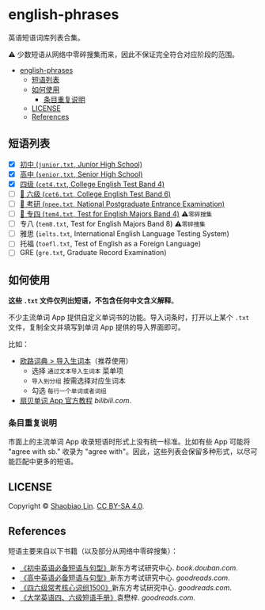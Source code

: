 # english-phrases

英语短语词库列表合集。

⚠️ 少数短语从网络中零碎搜集而来，因此不保证完全符合对应阶段的范围。

- [english-phrases](#english-phrases)
  - [短语列表](#短语列表)
  - [如何使用](#如何使用)
    - [条目重复说明](#条目重复说明)
  - [LICENSE](#license)
  - [References](#references)

## 短语列表

- [x] [初中 (`junior.txt`, Junior High School)](./lists/junior.txt)
- [x] [高中 (`senior.txt`, Senior High School)](./lists/senior.txt)
- [x] [四级 (`cet4.txt`, College English Test Band 4)](./lists/cet4.txt)
- [ ] [🚧 六级 (`cet6.txt`, College English Test Band 6)](./lists/cet6.txt)
- [ ] [🚧 考研 (`npee.txt`, National Postgraduate Entrance Examination)](./lists/npee.txt)
- [ ] [🚧 专四 (`tem4.txt`, Test for English Majors Band 4)](./lists/tem4.txt) ⚠️`零碎搜集`
- [ ] 专八 (`tem8.txt`, Test for English Majors Band 8) ⚠️`零碎搜集`
- [ ] 雅思 (`ielts.txt`, International English Language Testing System)
- [ ] 托福 (`toefl.txt`, Test of English as a Foreign Language)
- [ ] GRE (`gre.txt`, Graduate Record Examination)

## 如何使用

**这些 `.txt` 文件仅列出短语，不包含任何中文含义解释**。

不少主流单词 App 提供自定义单词书的功能。导入词条时，打开以上某个 `.txt` 文件，复制全文并填写到单词 App 提供的导入界面即可。

比如：

- [欧路词典 > 导入生词本](https://my.eudic.net/studylist/import/)（推荐使用）
  - 选择 `通过文本导入生词本` 菜单项
  - `导入到分组` 按需选择对应生词本
  - 勾选 `每行一个单词或者词组`
- [扇贝单词 App 官方教程](https://www.bilibili.com/video/BV1ah411c7pp) *bilibili.com*.

### 条目重复说明

市面上的主流单词 App 收录短语时形式上没有统一标准。比如有些 App 可能将 "agree with sb." 收录为 "agree with"。因此，这些列表会保留多种形式，以尽可能匹配中更多的短语。

## LICENSE

Copyright © [Shaobiao Lin](https://github.com/Octobug). [CC BY-SA 4.0](./LICENSE).

## References

短语主要来自以下书籍（以及部分从网络中零碎搜集）：

- [《初中英语必备短语与句型》](https://book.douban.com/subject/30713267/)新东方考试研究中心. *book.douban.com*.
- [《高中英语必备短语与句型》](https://www.goodreads.com/book/show/69016080)新东方考试研究中心. *goodreads.com*.
- [《四六级常考核心词组1500》](https://www.goodreads.com/book/show/29551193-1500)新东方考试研究中心. *goodreads.com*.
- [《大学英语四、六级短语手册》](https://www.goodreads.com/book/show/29981212)袁懋梓. *goodreads.com*.
